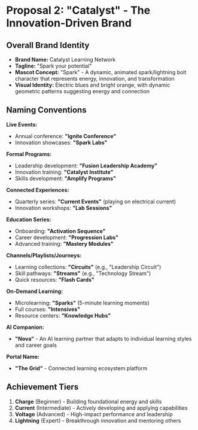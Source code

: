 # Proposal 2: "Catalyst" - The Innovation-Driven Brand

## Overall Brand Identity
- **Brand Name:** Catalyst Learning Network
- **Tagline:** "Spark your potential"
- **Mascot Concept:** "Spark" - A dynamic, animated spark/lightning bolt character that represents energy, innovation, and transformation
- **Visual Identity:** Electric blues and bright orange, with dynamic geometric patterns suggesting energy and connection

## Naming Conventions

**Live Events:**
- Annual conference: **"Ignite Conference"**
- Innovation showcases: **"Spark Labs"**

**Formal Programs:**
- Leadership development: **"Fusion Leadership Academy"**
- Innovation training: **"Catalyst Institute"**
- Skills development: **"Amplify Programs"**

**Connected Experiences:**
- Quarterly series: **"Current Events"** (playing on electrical current)
- Innovation workshops: **"Lab Sessions"**

**Education Series:**
- Onboarding: **"Activation Sequence"**
- Career development: **"Progression Labs"**
- Advanced training: **"Mastery Modules"**

**Channels/Playlists/Journeys:**
- Learning collections: **"Circuits"** (e.g., "Leadership Circuit")
- Skill pathways: **"Streams"** (e.g., "Technology Stream")
- Quick resources: **"Flash Cards"**

**On-Demand Learning:**
- Microlearning: **"Sparks"** (5-minute learning moments)
- Full courses: **"Intensives"**
- Resource centers: **"Knowledge Hubs"**

**AI Companion:**
- **"Nova"** - An AI learning partner that adapts to individual learning styles and career goals

**Portal Name:**
- **"The Grid"** - Connected learning ecosystem platform

## Achievement Tiers
1. **Charge** (Beginner) - Building foundational energy and skills
2. **Current** (Intermediate) - Actively developing and applying capabilities
3. **Voltage** (Advanced) - High-impact performance and leadership
4. **Lightning** (Expert) - Breakthrough innovation and mentoring others 